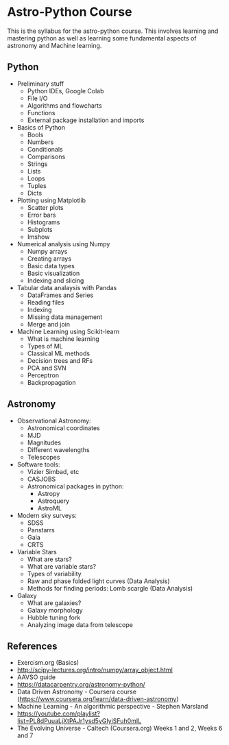 # Astro-Python Course

This is the syllabus for the astro-python course. This involves learning and mastering python as well as learning some fundamental aspects of astronomy and Machine learning.

## Python

+ Preliminary stuff
  + Python IDEs,  Google Colab
  + File I/O
  + Algorithms and flowcharts
  + Functions
  + External package installation and imports
+ Basics of Python
  + Bools
  + Numbers
  + Conditionals
  + Comparisons
  + Strings
  + Lists
  + Loops
  + Tuples
  + Dicts
+ Plotting using Matplotlib
    + Scatter plots
    + Error bars
    + Histograms
    + Subplots
    + Imshow
+ Numerical analysis using Numpy
    + Numpy arrays
    + Creating arrays
    + Basic data types
    + Basic visualization
    + Indexing and slicing
+ Tabular data analaysis with Pandas
    + DataFrames and Series
    + Reading files
    + Indexing
    + Missing data management
    + Merge and join
+ Machine Learning using Scikit-learn
    + What is machine learning
    + Types of ML
    + Classical ML methods
    + Decision trees and RFs
    + PCA and SVN
    + Perceptron
    + Backpropagation

## Astronomy

+ Observational Astronomy:
    + Astronomical coordinates
    + MJD
    + Magnitudes
    + Different wavelengths
    + Telescopes
+ Software tools:
    + Vizier Simbad, etc
    + CASJOBS
    + Astronomical packages in python:
        + Astropy
        + Astroquery
        + AstroML
+ Modern sky surveys:
    + SDSS
    + Panstarrs
    + Gaia
    + CRTS
+ Variable Stars
    + What are stars?
    + What are variable stars?
    + Types of variability
    + Raw and phase folded light curves (Data Analysis)
    + Methods for finding periods: Lomb scargle (Data Analysis)
+ Galaxy
    + What are galaxies?
    + Galaxy morphology
    + Hubble tuning fork
    + Analyzing image data from telescope

## References

+ Exercism.org (Basics)
+ http://scipy-lectures.org/intro/numpy/array_object.html
+ AAVSO guide
+ https://datacarpentry.org/astronomy-python/
+ Data Driven Astronomy - Coursera course  (https://www.coursera.org/learn/data-driven-astronomy)
+ Machine Learning - An algorithmic perspective - Stephen Marsland
+ https://youtube.com/playlist?list=PL8dPuuaLjXtPAJr1ysd5yGIyiSFuh0mIL
+ The Evolving Universe - Caltech (Coursera.org) Weeks 1 and 2, Weeks 6 and 7
